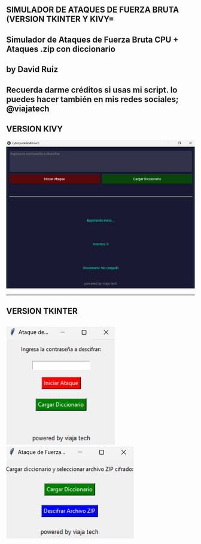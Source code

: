 SIMULADOR DE ATAQUES DE FUERZA BRUTA (VERSION TKINTER Y KIVY=
--------
Simulador de Ataques de Fuerza Bruta CPU + Ataques .zip con diccionario
--------
by David Ruiz
---------
Recuerda darme créditos si usas mi script. lo puedes hacer también en mis redes sociales; @viajatech
-----------
VERSION KIVY
-----------
![](https://github.com/viajatech/SimuladorFuerza/blob/main/Kivy%20Simulador.png)


-----------
VERSION TKINTER
-----------
![](https://github.com/viajatech/SimuladorFuerzaBruta/blob/main/GUI%203.1.png) ![](https://github.com/viajatech/SimuladorFuerza/blob/main/zip%20cifrado.png)
-----------


